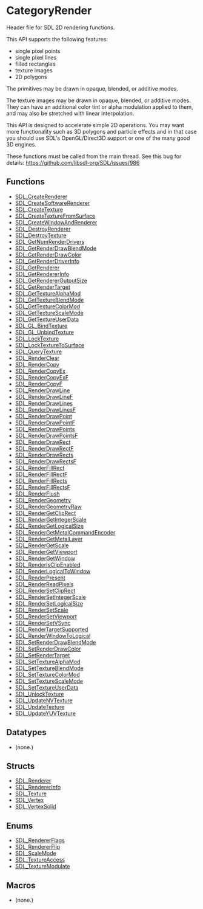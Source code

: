 # CategoryRender

Header file for SDL 2D rendering functions.

This API supports the following features:

- single pixel points
- single pixel lines
- filled rectangles
- texture images
- 2D polygons

The primitives may be drawn in opaque, blended, or additive modes.

The texture images may be drawn in opaque, blended, or additive modes. They
can have an additional color tint or alpha modulation applied to them, and
may also be stretched with linear interpolation.

This API is designed to accelerate simple 2D operations. You may want more
functionality such as 3D polygons and particle effects and in that case you
should use SDL's OpenGL/Direct3D support or one of the many good 3D
engines.

These functions must be called from the main thread. See this bug for
details: https://github.com/libsdl-org/SDL/issues/986

<!-- END CATEGORY DOCUMENTATION -->

## Functions

<!-- DO NOT HAND-EDIT CATEGORY LISTS, THEY ARE AUTOGENERATED AND WILL BE OVERWRITTEN, BASED ON TAGS IN INDIVIDUAL PAGE FOOTERS. EDIT THOSE INSTEAD. -->
<!-- BEGIN CATEGORY LIST: CategoryRender, CategoryAPIFunction -->
- [SDL_CreateRenderer](SDL_CreateRenderer)
- [SDL_CreateSoftwareRenderer](SDL_CreateSoftwareRenderer)
- [SDL_CreateTexture](SDL_CreateTexture)
- [SDL_CreateTextureFromSurface](SDL_CreateTextureFromSurface)
- [SDL_CreateWindowAndRenderer](SDL_CreateWindowAndRenderer)
- [SDL_DestroyRenderer](SDL_DestroyRenderer)
- [SDL_DestroyTexture](SDL_DestroyTexture)
- [SDL_GetNumRenderDrivers](SDL_GetNumRenderDrivers)
- [SDL_GetRenderDrawBlendMode](SDL_GetRenderDrawBlendMode)
- [SDL_GetRenderDrawColor](SDL_GetRenderDrawColor)
- [SDL_GetRenderDriverInfo](SDL_GetRenderDriverInfo)
- [SDL_GetRenderer](SDL_GetRenderer)
- [SDL_GetRendererInfo](SDL_GetRendererInfo)
- [SDL_GetRendererOutputSize](SDL_GetRendererOutputSize)
- [SDL_GetRenderTarget](SDL_GetRenderTarget)
- [SDL_GetTextureAlphaMod](SDL_GetTextureAlphaMod)
- [SDL_GetTextureBlendMode](SDL_GetTextureBlendMode)
- [SDL_GetTextureColorMod](SDL_GetTextureColorMod)
- [SDL_GetTextureScaleMode](SDL_GetTextureScaleMode)
- [SDL_GetTextureUserData](SDL_GetTextureUserData)
- [SDL_GL_BindTexture](SDL_GL_BindTexture)
- [SDL_GL_UnbindTexture](SDL_GL_UnbindTexture)
- [SDL_LockTexture](SDL_LockTexture)
- [SDL_LockTextureToSurface](SDL_LockTextureToSurface)
- [SDL_QueryTexture](SDL_QueryTexture)
- [SDL_RenderClear](SDL_RenderClear)
- [SDL_RenderCopy](SDL_RenderCopy)
- [SDL_RenderCopyEx](SDL_RenderCopyEx)
- [SDL_RenderCopyExF](SDL_RenderCopyExF)
- [SDL_RenderCopyF](SDL_RenderCopyF)
- [SDL_RenderDrawLine](SDL_RenderDrawLine)
- [SDL_RenderDrawLineF](SDL_RenderDrawLineF)
- [SDL_RenderDrawLines](SDL_RenderDrawLines)
- [SDL_RenderDrawLinesF](SDL_RenderDrawLinesF)
- [SDL_RenderDrawPoint](SDL_RenderDrawPoint)
- [SDL_RenderDrawPointF](SDL_RenderDrawPointF)
- [SDL_RenderDrawPoints](SDL_RenderDrawPoints)
- [SDL_RenderDrawPointsF](SDL_RenderDrawPointsF)
- [SDL_RenderDrawRect](SDL_RenderDrawRect)
- [SDL_RenderDrawRectF](SDL_RenderDrawRectF)
- [SDL_RenderDrawRects](SDL_RenderDrawRects)
- [SDL_RenderDrawRectsF](SDL_RenderDrawRectsF)
- [SDL_RenderFillRect](SDL_RenderFillRect)
- [SDL_RenderFillRectF](SDL_RenderFillRectF)
- [SDL_RenderFillRects](SDL_RenderFillRects)
- [SDL_RenderFillRectsF](SDL_RenderFillRectsF)
- [SDL_RenderFlush](SDL_RenderFlush)
- [SDL_RenderGeometry](SDL_RenderGeometry)
- [SDL_RenderGeometryRaw](SDL_RenderGeometryRaw)
- [SDL_RenderGetClipRect](SDL_RenderGetClipRect)
- [SDL_RenderGetIntegerScale](SDL_RenderGetIntegerScale)
- [SDL_RenderGetLogicalSize](SDL_RenderGetLogicalSize)
- [SDL_RenderGetMetalCommandEncoder](SDL_RenderGetMetalCommandEncoder)
- [SDL_RenderGetMetalLayer](SDL_RenderGetMetalLayer)
- [SDL_RenderGetScale](SDL_RenderGetScale)
- [SDL_RenderGetViewport](SDL_RenderGetViewport)
- [SDL_RenderGetWindow](SDL_RenderGetWindow)
- [SDL_RenderIsClipEnabled](SDL_RenderIsClipEnabled)
- [SDL_RenderLogicalToWindow](SDL_RenderLogicalToWindow)
- [SDL_RenderPresent](SDL_RenderPresent)
- [SDL_RenderReadPixels](SDL_RenderReadPixels)
- [SDL_RenderSetClipRect](SDL_RenderSetClipRect)
- [SDL_RenderSetIntegerScale](SDL_RenderSetIntegerScale)
- [SDL_RenderSetLogicalSize](SDL_RenderSetLogicalSize)
- [SDL_RenderSetScale](SDL_RenderSetScale)
- [SDL_RenderSetViewport](SDL_RenderSetViewport)
- [SDL_RenderSetVSync](SDL_RenderSetVSync)
- [SDL_RenderTargetSupported](SDL_RenderTargetSupported)
- [SDL_RenderWindowToLogical](SDL_RenderWindowToLogical)
- [SDL_SetRenderDrawBlendMode](SDL_SetRenderDrawBlendMode)
- [SDL_SetRenderDrawColor](SDL_SetRenderDrawColor)
- [SDL_SetRenderTarget](SDL_SetRenderTarget)
- [SDL_SetTextureAlphaMod](SDL_SetTextureAlphaMod)
- [SDL_SetTextureBlendMode](SDL_SetTextureBlendMode)
- [SDL_SetTextureColorMod](SDL_SetTextureColorMod)
- [SDL_SetTextureScaleMode](SDL_SetTextureScaleMode)
- [SDL_SetTextureUserData](SDL_SetTextureUserData)
- [SDL_UnlockTexture](SDL_UnlockTexture)
- [SDL_UpdateNVTexture](SDL_UpdateNVTexture)
- [SDL_UpdateTexture](SDL_UpdateTexture)
- [SDL_UpdateYUVTexture](SDL_UpdateYUVTexture)
<!-- END CATEGORY LIST -->

## Datatypes

<!-- DO NOT HAND-EDIT CATEGORY LISTS, THEY ARE AUTOGENERATED AND WILL BE OVERWRITTEN, BASED ON TAGS IN INDIVIDUAL PAGE FOOTERS. EDIT THOSE INSTEAD. -->
<!-- BEGIN CATEGORY LIST: CategoryRender, CategoryAPIDatatype -->
- (none.)
<!-- END CATEGORY LIST -->

## Structs

<!-- DO NOT HAND-EDIT CATEGORY LISTS, THEY ARE AUTOGENERATED AND WILL BE OVERWRITTEN, BASED ON TAGS IN INDIVIDUAL PAGE FOOTERS. EDIT THOSE INSTEAD. -->
<!-- BEGIN CATEGORY LIST: CategoryRender, CategoryAPIStruct -->
- [SDL_Renderer](SDL_Renderer)
- [SDL_RendererInfo](SDL_RendererInfo)
- [SDL_Texture](SDL_Texture)
- [SDL_Vertex](SDL_Vertex)
- [SDL_VertexSolid](SDL_VertexSolid)
<!-- END CATEGORY LIST -->

## Enums

<!-- DO NOT HAND-EDIT CATEGORY LISTS, THEY ARE AUTOGENERATED AND WILL BE OVERWRITTEN, BASED ON TAGS IN INDIVIDUAL PAGE FOOTERS. EDIT THOSE INSTEAD. -->
<!-- BEGIN CATEGORY LIST: CategoryRender, CategoryAPIEnum -->
- [SDL_RendererFlags](SDL_RendererFlags)
- [SDL_RendererFlip](SDL_RendererFlip)
- [SDL_ScaleMode](SDL_ScaleMode)
- [SDL_TextureAccess](SDL_TextureAccess)
- [SDL_TextureModulate](SDL_TextureModulate)
<!-- END CATEGORY LIST -->

## Macros

<!-- DO NOT HAND-EDIT CATEGORY LISTS, THEY ARE AUTOGENERATED AND WILL BE OVERWRITTEN, BASED ON TAGS IN INDIVIDUAL PAGE FOOTERS. EDIT THOSE INSTEAD. -->
<!-- BEGIN CATEGORY LIST: CategoryRender, CategoryAPIMacro -->
- (none.)
<!-- END CATEGORY LIST -->

